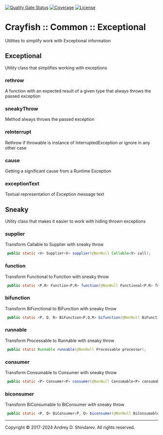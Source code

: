 [![Quality Gate Status](https://sonarcloud.io/api/project_badges/measure?project=sftwnd_crayfish_common_exceptional&metric=alert_status)](https://sonarcloud.io/summary/new_code?id=sftwnd_crayfish_common_exceptional) [![Coverage](https://sonarcloud.io/api/project_badges/measure?project=sftwnd_crayfish_common_exceptional&metric=coverage)](https://sonarcloud.io/summary/new_code?id=sftwnd_crayfish_common_exceptional) [![License](https://img.shields.io/github/license/sftwnd/crayfish-common-exceptional)](https://github.com/sftwnd/crayfish-common-exceptional/blob/master/LICENSE)
# Crayfish :: Common :: Exceptional

Utilities to simplify work with Exceptional information

## Exceptional

Utility class that simplifies working with exceptions

### rethrow

A function with an expected result of a given type that always throws the passed exception

### sneakyThrow

Method always throws the passed exception

### reInterrupt

Rethrow if throwable is instance of InterruptedException or ignore in any other case

### cause

Getting a significant cause from a Runtime Exception

### exceptionText

Textual representation of Exception message text

## Sneaky

Utility class that makes it easier to work with hiding thrown exceptions

### supplier

Transform Callable to Supplier with sneaky throw

```java
 public static <V> Supplier<V> supplier(@NonNull Callable<V> call);
```

### function

Transform Functional to Function with sneaky throw

```java
 public static <P,R> Function<P,R> function(@NonNull Functional<P,R> functional);
```

### bifunction

Transform BiFunctional to BiFunction with sneaky throw

```java
 public static <P, Q, R> BiFunction<P,Q,R> bifunction(@NonNull BiFunctional<P, Q, R> functional);
```

### runnable

Transform Processable to Runnable with sneaky throw

```java
 public static Runnable runnable(@NonNull Processable processor);
```

### consumer

Transform Consumable to Consumer with sneaky throw

```java
 public static <P> Consumer<P> consumer(@NonNull Consumable<P> consumable);
```

### biconsumer

Transform BiConsumable to BiConsumer with sneaky throw

```java
 public static <P, Q> BiConsumer<P, Q> biconsumer(@NonNull BiConsumable<P, Q> consumable);
```

---
Copyright © 2017-2024 Andrey D. Shindarev. All rights reserved.
